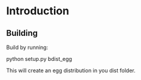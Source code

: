 Introduction
============

Building
--------

Build by running:

  python setup.py bdist_egg

This will create an egg distribution in you dist folder.

